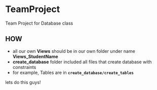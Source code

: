 # TeamProject
Team Project for Database class

## HOW 
- all our own **Views** should be in our own folder under name **Views_StudentName**
- **create_database** folder included all files that create database with constraints
- for example, Tables are in **`create_database/create_tables`** 

lets do this guys! 

